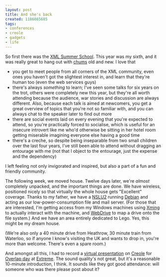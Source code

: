```yaml
---
layout: post
title: And she's back
created: 1186865685
tags:
- conferences
- creole
- gadgets
- life
---
```

So first there was the [XML Summer School][1]. This year was my sixth, and it was really great to hang out with [chums][2] old and new. I love that

  * you get to meet people from all corners of the XML community, even ones you haven't got the slightest interest in, and learn that they're human too (even the web services guys)
  * there's always *something* to learn; I've seen some talks for six years on the trot, others were completely new this year, but they're all worth attending because the audience, war stories and discussion are always different. Also, because each talk is aimed at newcomers, you get a great overview of topics that you're not so familiar with, and you can always chat to the speaker later to find out more
  * there are social events laid on every evening that you're expected to attend, so you're practically forced to socialise, which is useful for an insecure introvert like me who'd otherwise be sitting in her hotel room getting miserable imagining everyone else having a good time
  * there's a creche, so despite being inseparable from two small children over the last four years, I've still been able to attend without dragging an entourage with me (not that I object to the entourage, just the expense and the dependency)

I left feeling not only invigorated and inspired, but also a part of a fun and friendly community.

[1]: http://www.xmlsummerschool.com/ "Oxford XML Summer School"
[2]: http://www.xmlsummerschool.com/speakers.html "XML Summer School Speakers List"

<!--break-->

The following week, we moved house. Twelve days later, we're *almost* completely unpacked, and the important things are done. We have wireless, positioned nicely so that virtually the whole house gets "Excellent" coverage. Thanks to my father, we have a [NSLU2][3] running [Debian][4] and acting as our low-power-consumption file and mail server. (For those that are interested, I'm getting access from my Windows machines using [Xming][5] to actually interact with the machine, and [WebDrive][6] to map a drive onto the file system.) And we have an area entirely dedicated to Lego. Yes, this might be my dream house.

(We're also only a 40 minute drive from Heathrow, 30 minute train from Waterloo, so if anyone I know's visiting the UK and wants to drop in, you're more than welcome. There's even a spare room.)

[3]: http://en.wikipedia.org/wiki/NSLU2 "Wikipedia: NSLU2"
[4]: http://en.wikipedia.org/wiki/Debian "Wikipedia: Debian"
[5]: http://en.wikipedia.org/wiki/Xming "Wikipedia: Xming"
[6]: http://www.webdrive.com/ "South River Technologies"

And amongst all this, I had to record a [virtual presentation][10] on [Creole][9] for [Overlap day][7] at [Extreme][8]. The sound quality's not great, but it's a reasonable 10-minute introduction, I think. It sounds like they got good attendance: will someone who was there please post about it?

[7]: http://www.extrememarkup.com/overlap/index.html "International Workshop on Markup of Overlapping Structures"
[8]: http://www.extrememarkup.com/ "Extreme Markup Languages Conference"
[9]: http://www.lmnl.org/wiki/Creole "Creole: schema language for overlapping markup"
[10]: http://www.jenitennison.com/extreme/Creole.zip "Zipped Powerpoint with linked sound files"

